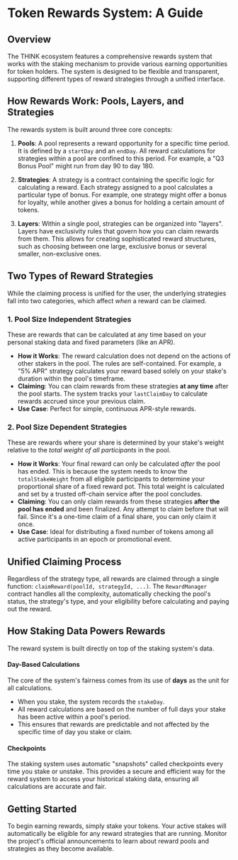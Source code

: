 # Token Rewards System: A Guide

## Overview

The THINK ecosystem features a comprehensive rewards system that works with the staking mechanism to provide various earning opportunities for token holders. The system is designed to be flexible and transparent, supporting different types of reward strategies through a unified interface.

## How Rewards Work: Pools, Layers, and Strategies

The rewards system is built around three core concepts:

1.  **Pools**: A pool represents a reward opportunity for a specific time period. It is defined by a `startDay` and an `endDay`. All reward calculations for strategies within a pool are confined to this period. For example, a "Q3 Bonus Pool" might run from day 90 to day 180.

2.  **Strategies**: A strategy is a contract containing the specific logic for calculating a reward. Each strategy assigned to a pool calculates a particular type of bonus. For example, one strategy might offer a bonus for loyalty, while another gives a bonus for holding a certain amount of tokens.

3.  **Layers**: Within a single pool, strategies can be organized into "layers". Layers have exclusivity rules that govern how you can claim rewards from them. This allows for creating sophisticated reward structures, such as choosing between one large, exclusive bonus or several smaller, non-exclusive ones.

## Two Types of Reward Strategies

While the claiming process is unified for the user, the underlying strategies fall into two categories, which affect _when_ a reward can be claimed.

### 1. Pool Size Independent Strategies

These are rewards that can be calculated at any time based on your personal staking data and fixed parameters (like an APR).

- **How it Works**: The reward calculation does not depend on the actions of other stakers in the pool. The rules are self-contained. For example, a "5% APR" strategy calculates your reward based solely on your stake's duration within the pool's timeframe.
- **Claiming**: You can claim rewards from these strategies **at any time** after the pool starts. The system tracks your `lastClaimDay` to calculate rewards accrued since your previous claim.
- **Use Case**: Perfect for simple, continuous APR-style rewards.

### 2. Pool Size Dependent Strategies

These are rewards where your share is determined by your stake's weight relative to the _total weight of all participants_ in the pool.

- **How it Works**: Your final reward can only be calculated _after_ the pool has ended. This is because the system needs to know the `totalStakeWeight` from all eligible participants to determine your proportional share of a fixed reward pot. This total weight is calculated and set by a trusted off-chain service after the pool concludes.
- **Claiming**: You can only claim rewards from these strategies **after the pool has ended** and been finalized. Any attempt to claim before that will fail. Since it's a one-time claim of a final share, you can only claim it once.
- **Use Case**: Ideal for distributing a fixed number of tokens among all active participants in an epoch or promotional event.

## Unified Claiming Process

Regardless of the strategy type, all rewards are claimed through a single function: `claimReward(poolId, strategyId, ...)`. The `RewardManager` contract handles all the complexity, automatically checking the pool's status, the strategy's type, and your eligibility before calculating and paying out the reward.

## How Staking Data Powers Rewards

The reward system is built directly on top of the staking system's data.

#### Day-Based Calculations

The core of the system's fairness comes from its use of **days** as the unit for all calculations.

- When you stake, the system records the `stakeDay`.
- All reward calculations are based on the number of full days your stake has been active within a pool's period.
- This ensures that rewards are predictable and not affected by the specific time of day you stake or claim.

#### Checkpoints

The staking system uses automatic "snapshots" called checkpoints every time you stake or unstake. This provides a secure and efficient way for the reward system to access your historical staking data, ensuring all calculations are accurate and fair.

## Getting Started

To begin earning rewards, simply stake your tokens. Your active stakes will automatically be eligible for any reward strategies that are running. Monitor the project's official announcements to learn about reward pools and strategies as they become available.
